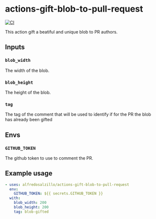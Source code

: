 # actions-gift-blob-to-pull-request
[![CI](https://github.com/alfredosalzillo/actions-gift-blob-to-pull-request/actions/workflows/CI.yml/badge.svg?branch=main)](https://github.com/alfredosalzillo/actions-gift-blob-to-pull-request/actions/workflows/CI.yml)

This action gift a beatiful and unique blob to PR authors.

## Inputs

### `blob_width`

The width of the blob.

### `blob_height`

The height of the blob.

### `tag`

The tag of the comment that will be used to identify if for the PR the blob has already been gifted

## Envs

### `GITHUB_TOKEN`

The github token to use to comment the PR.

## Example usage

```yaml
- uses: alfredosalzillo/actions-gift-blob-to-pull-request
  env:
    GITHUB_TOKEN: ${{ secrets.GITHUB_TOKEN }}
  with:
    blob_width: 200
    blob_height: 200
    tag: blob-gifted
```
